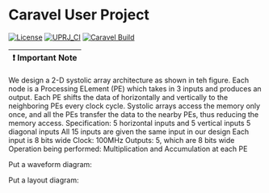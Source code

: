 # Caravel User Project

[![License](https://img.shields.io/badge/License-Apache%202.0-blue.svg)](https://opensource.org/licenses/Apache-2.0) [![UPRJ_CI](https://github.com/efabless/caravel_project_example/actions/workflows/user_project_ci.yml/badge.svg)](https://github.com/efabless/caravel_project_example/actions/workflows/user_project_ci.yml) [![Caravel Build](https://github.com/efabless/caravel_project_example/actions/workflows/caravel_build.yml/badge.svg)](https://github.com/efabless/caravel_project_example/actions/workflows/caravel_build.yml)

| :exclamation: Important Note            |
|-----------------------------------------|
We design a 2-D systolic array architecture as shown in teh figure. Each node is a Processing ELement (PE) which takes in 3 inputs and produces an output. Each PE shifts the data of horizontally and vertically to the neighboring PEs every clock cycle. Systolic arrays access the memory only once, and all the PEs transfer the data to the nearby PEs, thus reducing the memory access.
Specification:
5 horizontal inputs and 5 vertical inputs
5 diagonal inputs
All 15 inputs are given the same input in our design
Each input is 8 bits wide
Clock: 100MHz
Outputs: 5, which are 8 bits wide
Operation being performed: Multiplication and Accumulation at each PE

Put a waveform diagram:

Put a layout diagram:

